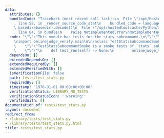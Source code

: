```yaml
---
data:
  attributes: {}
  bundledCode: "Traceback (most recent call last):\n  File \"/opt/hostedtoolcache/Python/3.8.5/x64/lib/python3.8/site-packages/onlinejudge_verify/documentation/build.py\"\
    , line 58, in _render_source_code_stat\n    bundled_code = language.bundle(stat.path,\
    \ basedir=basedir).decode()\n  File \"/opt/hostedtoolcache/Python/3.8.5/x64/lib/python3.8/site-packages/onlinejudge_verify/languages/python.py\"\
    , line 84, in bundle\n    raise NotImplementedError\nNotImplementedError\n"
  code: "\"\"\"This module has tests for the stats subcommand.\n\"\"\"\n\nimport unittest\n\
    \nimport onlinejudge_verify.main\n\n\nclass TestStatsSubcommandSmoke(unittest.TestCase):\n\
    \    \"\"\"TestStatsSubcommandSmoke is a smoke tests of `stats` subcommand.\n\
    \    \"\"\"\n    def test_run(self) -> None:\n        onlinejudge_verify.main.subcommand_stats()\n"
  dependsOn: []
  extendedDependsOn: []
  extendedRequiredBy: []
  extendedVerifiedWith: []
  isVerificationFile: false
  path: tests/test_stats.py
  requiredBy: []
  timestamp: '1970-01-01 00:00:00+00:00'
  verificationStatus: LIBRARY_NO_TESTS
  verificationStatusIcon: ':warning:'
  verifiedWith: []
documentation_of: tests/test_stats.py
layout: document
redirect_from:
- /library/tests/test_stats.py
- /library/tests/test_stats.py.html
title: tests/test_stats.py
---
```

